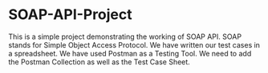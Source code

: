 # SOAP-API-Project
This is a simple project demonstrating the working of SOAP API.
SOAP stands for Simple Object Access Protocol.
We have written our test cases in a spreadsheet.
We have used Postman as a Testing Tool.
We need to add the Postman Collection as well as the Test Case Sheet.
